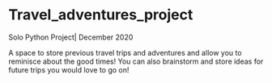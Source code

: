 # Travel_adventures_project

Solo Python Project| December 2020

A space to store previous travel trips and adventures and allow you to reminisce about the good times!
You can also brainstorm and store ideas for future trips you would love to go on!
